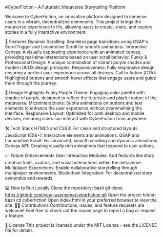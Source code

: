 #CyberFiction - A Futuristic Metaverse Storytelling Platform

Welcome to CyberFiction, an innovative platform designed to immerse users in a vibrant, decentralized community. This project brings the metaverse experience to life, allowing users to create, share, and explore stories in a fully interactive environment.

🚀 Features
Dynamic Scrolling: Seamless page transitions using GSAP's ScrollTrigger and Locomotive Scroll for smooth animations.
Interactive Canvas: A visually captivating experience with an animated canvas, providing real-time interactions based on user scroll behavior.
Funky & Professional Design: A unique combination of vibrant purple shades and modern UI/UX design principles.
Responsiveness: Fully responsive design, ensuring a perfect user experience across all devices.
Call to Action (CTA): Highlighted buttons and smooth hover effects that engage users and guide them through the journey.

🎨 Design Highlights
Funky Purple Theme: Engaging color palette with shades of purple, designed to reflect the futuristic and playful nature of the metaverse.
Microinteractions: Subtle animations on buttons and text elements to enhance the user experience without overwhelming the interface.
Responsive Layout: Optimized for both desktop and mobile devices, ensuring users can interact with CyberFiction from anywhere.

🛠️ Tech Stack
HTML5 and CSS3: For clean and structured layouts.
JavaScript (ES6+): Interactive elements and animations.
GSAP and Locomotive Scroll: For advanced, smooth scrolling and dynamic animations.
Canvas API: Creating visually rich animations that respond to user actions.

📈 Future Enhancements
User Interaction Modules: Add features like story creation tools, avatars, and social interactions within the metaverse.
Multiplayer Experiences: Enable collaborative storytelling through multiplayer environments.
Blockchain Integration: For decentralized story ownership and rewards.

💻 How to Run Locally
Clone the repository:
bash
git clone https://github.com/your-username/cyberfiction.git
Open the project folder:
bash
cd cyberfiction
Open index.html in your preferred browser to view the site.
👨‍💻 Contributions
Contributions, issues, and feature requests are welcome! Feel free to check out the issues page to report a bug or request a feature.

📄 License
This project is licensed under the MIT License - see the LICENSE file for details.
